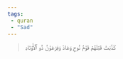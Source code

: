 ```yaml
---
tags: 
 - quran 
 - "Sad"
---
```


> كَذَّبَتۡ قَبۡلَهُمۡ قَوۡمُ نُوحٖ وَعَادٞ وَفِرۡعَوۡنُ ذُو ٱلۡأَوۡتَادِ
